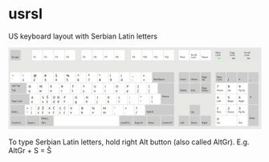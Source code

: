 # usrsl
US keyboard layout with Serbian Latin letters

![Layout image](usrsl-keyboard-layout.png?raw=true)

To type Serbian Latin letters, hold right Alt button (also called AltGr). E.g. AltGr + S = Š
